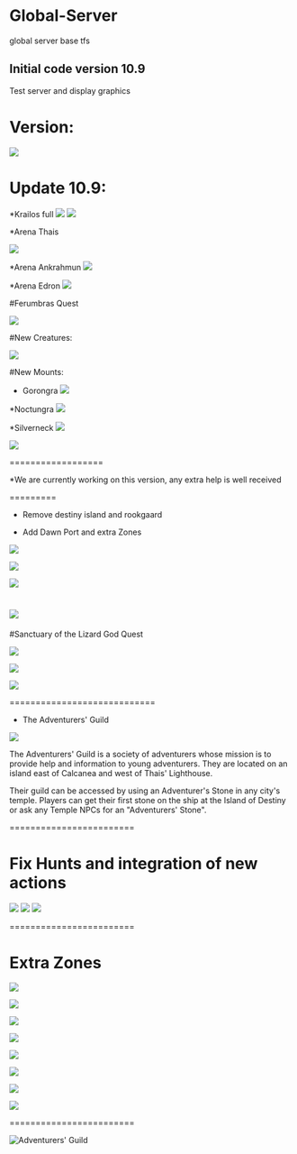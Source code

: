 # Global-Server
global server base tfs


## Initial code version 10.9

Test server and display graphics

# Version:

![](http://i.imgur.com/fiChxY6.png)

# Update 10.9:

*Krailos full
![](http://i.imgur.com/zTMYiDW.png)
![](http://i.imgur.com/qq2douY.jpg)

*Arena Thais

![](http://i.imgur.com/Z3bPG4j.jpg)

*Arena Ankrahmun
![](http://i.imgur.com/hXiUeI9.png)

*Arena Edron
![](http://i.imgur.com/xk2svE9.jpg)

#Ferumbras Quest

![](http://i.imgur.com/dY7mIym.jpg)

#New Creatures:

![](http://i.imgur.com/6ZBYjPt.png)

#New Mounts:

* Gorongra
![](http://i.imgur.com/18LvX88.png)

*Noctungra
![](http://i.imgur.com/kuUBSg0.png)

*Silverneck
![](http://i.imgur.com/6gAFPIY.png)

![](http://i.imgur.com/S93rI0T.png)

==================

*We are currently working on this version, any extra help is well received

=========

* Remove destiny island and rookgaard
 
* Add Dawn Port and extra Zones
 
 ![](http://i.imgur.com/LqllqgD.png)

 ![](http://i.imgur.com/EuozzYk.jpg)

 ![](http://i.imgur.com/1gDYfnn.png)
 
 ![](http://i.imgur.com/IXJVYr9.jpg)
 ================================

#Sanctuary of the Lizard God Quest

![](http://i.imgur.com/T96Fu1b.png)

![](http://i.imgur.com/1PR1viH.png)

![](http://i.imgur.com/t2YOgRH.png)

============================

* The Adventurers' Guild

 ![](http://i.imgur.com/COZVO36.png)
 
The Adventurers' Guild is a society of adventurers whose mission is to provide help and information to young adventurers. They are located on an island east of Calcanea and west of Thais' Lighthouse.

Their guild can be accessed by using an Adventurer's Stone in any city's temple. Players can get their first stone on the ship at the Island of Destiny or ask any Temple NPCs for an "Adventurers' Stone".

========================

# Fix Hunts and integration of new actions

![](http://i.imgur.com/KhE8cfx.png)
![](http://i.imgur.com/tsITqOt.png)
![](http://i.imgur.com/JLoyQ9T.jpg)

========================
# Extra Zones

 ![](http://i.imgur.com/ABwFWQg.jpg)

 ![](http://i.imgur.com/pLH6qYc.png)
 
 ![](http://i.imgur.com/e1egqim.jpg)
 
 ![](http://i.imgur.com/whybYEK.jpg)
 
 ![](http://i.imgur.com/RYC2Ll3.jpg)
 
 ![](http://i.imgur.com/Bt0LVQ4.jpg)

 ![](http://i.imgur.com/ZJdfSGd.png)

 ![](https://i.gyazo.com/8217cad9198dde970db032fc88113d1a.jpg)

========================

![Adventurers' Guild](http://vignette4.wikia.nocookie.net/tibia/images/8/89/Wiki-wordmark.png/revision/latest?cb=20150121090512&path-prefix=en)
